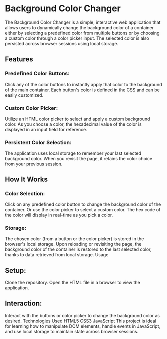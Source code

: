 
# Background Color Changer
The Background Color Changer is a simple, interactive web application that allows users to dynamically change the background color of a container either by selecting a predefined color from multiple buttons or by choosing a custom color through a color picker input. The selected color is also persisted across browser sessions using local storage.

## Features
### Predefined Color Buttons: 
Click any of the color buttons to instantly apply that color to the background of the main container. Each button's color is defined in the CSS and can be easily customized.
### Custom Color Picker: 
Utilize an HTML color picker to select and apply a custom background color. As you choose a color, the hexadecimal value of the color is displayed in an input field for reference.
### Persistent Color Selection:
The application uses local storage to remember your last selected background color. When you revisit the page, it retains the color choice from your previous session.

## How It Works
### Color Selection:
Click on any predefined color button to change the background color of the container.
Or use the color picker to select a custom color. The hex code of the color will display in real-time as you pick a color.
### Storage:
The chosen color (from a button or the color picker) is stored in the browser's local storage.
Upon reloading or revisiting the page, the background color of the container is restored to the last selected color, thanks to data retrieved from local storage.
Usage
## Setup:
Clone the repository.
Open the HTML file in a browser to view the application.
## Interaction:
Interact with the buttons or color picker to change the background color as desired.
Technologies Used
HTML5
CSS3
JavaScript
This project is ideal for learning how to manipulate DOM elements, handle events in JavaScript, and use local storage to maintain state across browser sessions.
